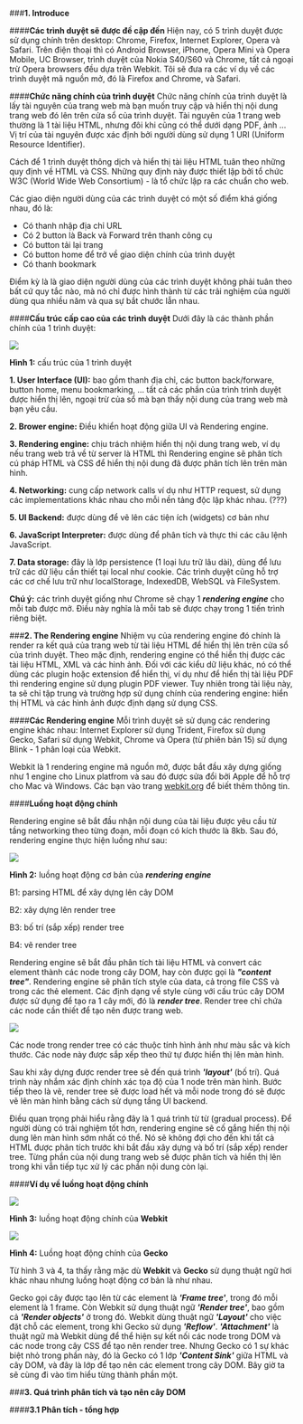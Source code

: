 ###**1. Introduce**

####**Các trình duyệt sẽ được đề cập đến**
Hiện nay, có 5 trình duyệt được sử dụng chính trên desktop: Chrome, Firefox, Internet Explorer, Opera và Safari. Trên điện thoại thì có Android Browser, iPhone, Opera Mini và Opera Mobile, UC Browser, trình duyệt của Nokia S40/S60 và Chrome, tất cả ngoại trừ Opera browsers đều dựa trên Webkit. Tôi sẽ đưa ra các ví dụ về các trình duyệt mã nguồn mở, đó là Firefox and Chrome, và Safari.

####**Chức năng chính của trình duyệt**
Chức năng chính của trình duyệt là lấy tài nguyên của trang web mà bạn muốn truy cập và hiển thị nội dung trang web đó lên trên cửa sổ của trình duyệt. Tài nguyên của 1 trang web thường là 1 tài liệu HTML, nhưng đôi khi cũng có thể dưới dạng PDF, ảnh ... Vị trí của tài nguyên được xác định bởi người dùng sử dụng 1 URI (Uniform Resource Identifier).

Cách để 1 trình duyệt thông dịch và hiển thị tài liệu HTML tuân theo những quy định về HTML và CSS. Những quy định này được thiết lập bởi tổ chức W3C (World Wide Web Consortium) - là tổ chức lập ra các chuẩn cho web. 

Các giao diện người dùng của các trình duyệt có một số điểm khá giống nhau, đó là:

+ Có thanh nhập địa chỉ URL
+ Có 2 button là Back và Forward trên thanh công cụ
+ Có button tải lại trang 
+ Có button home để trở về giao diện chính của trình duyệt
+ Có thanh bookmark 

Điểm kỳ là là giao diện người dùng của các trình duyệt không phải tuân theo bất cứ quy tắc nào, mà nó chỉ được hình thành từ các trải nghiệm của người dùng qua nhiều năm và qua sự bắt chước lẫn nhau. 

####**Cấu trúc cấp cao của các trình duyệt**
Dưới đây là các thành phần chính của 1 trình duyệt:

![](https://www.html5rocks.com/en/tutorials/internals/howbrowserswork/layers.png)

**Hình 1:** cấu trúc của 1 trình duyệt

**1. User Interface (UI):** bao gồm thanh địa chỉ, các button back/forware, button home, menu bookmarking, ... tất cả các phần của trình trình duyệt được hiển thị lên, ngoại trừ của sổ mà bạn thấy nội dung của trang web mà bạn yêu cầu.

**2. Brower engine:** Điều khiển hoạt động giữa UI và Rendering engine.

**3. Rendering engine:** chịu trách nhiệm hiển thị nội dung trang web, ví dụ nếu trang web trả về từ server là HTML thì Rendering engine sẽ phân tích cú pháp HTML và CSS để hiển thị nội dung đã được phân tích lên trên màn hình.

**4. Networking:** cung cấp network calls ví dụ như HTTP request, sử dụng các implementations khác nhau cho mỗi nền tảng độc lập khác nhau. (???)

**5. UI Backend:** được dùng để vẽ lên các tiện ích (widgets) cơ bản như 

**6. JavaScript Interpreter:** được dùng để phân tích và thực thi các câu lệnh JavaScript.

**7. Data storage:** đây là lớp persistence (1 loại lưu trữ lâu dài), dùng để lưu trữ các dữ liệu cần thiết tại local như cookie. Các trình duyệt cũng hỗ trợ các cơ chế lưu trữ như localStorage, IndexedDB, WebSQL và FileSystem.

**Chú ý:** các trình duyệt giống như Chrome sẽ chạy 1 ***rendering engine*** cho mỗi tab được mở. Điều này nghĩa là mỗi tab sẽ được chạy trong 1 tiến trình riêng biệt. 

###**2. The Rendering engine**
Nhiệm vụ của rendering engine đó chính là render ra kết quả của trang web từ tài liệu HTML để hiển thị lên trên cửa sổ của trình duyệt. Theo mặc định, rendering engine có thể hiển thị được các tài liệu HTML, XML và các hình ảnh. Đối với các kiểu dữ liệu khác, nó có thể dùng các plugin hoặc extension để hiển thị, ví dụ như để hiển thị tài liệu PDF thì rendering engine sử dụng plugin PDF viewer. Tuy nhiên trong tài liệu này, ta sẽ chỉ tập trung và trường hợp sử dụng chính của rendering engine: hiển thị HTML và các hình ảnh được định dạng sử dụng CSS. 

####**Các Rendering engine**
Mỗi trình duyệt sẽ sử dụng các rendering engine khác nhau: Internet Explorer sử dụng Trident, Firefox sử dụng Gecko, Safari sử dụng Webkit, Chrome và Opera (từ phiên bản 15) sử dụng Blink - 1 phân loại của Webkit. 

Webkit là 1 rendering engine mã nguồn mở, được bắt đầu xây dựng giống như 1 engine cho Linux platfrom và sau đó được sửa đổi bởi Apple để hỗ trợ cho Mac và Windows. Các bạn vào trang [webkit.org](https://webkit.org/) để biết thêm thông tin.

####**Luồng hoạt động chính**

Rendering engine sẽ bắt đầu nhận nội dung của tài liệu được yêu cầu từ tầng networking theo từng đoạn, mỗi đoạn có kích thước là 8kb. Sau đó, rendering engine thực hiện luồng như sau:

![](https://www.html5rocks.com/en/tutorials/internals/howbrowserswork/flow.png)

**Hình 2:** luồng hoạt động cơ bản của ***rendering engine***

B1: parsing HTML để xây dựng lên cây DOM

B2: xây dựng lên render tree 

B3: bố trí (sắp xếp) render tree

B4: vẽ render tree

Rendering engine sẽ bắt đầu phân tích tài liệu HTML và convert các element thành các node trong cây DOM, hay còn được gọi là ***"content tree"***. Rendering engine sẽ phân tích style của data, cả trong file CSS và trong các thẻ element. Các định dạng về style cùng với cấu trúc cây DOM được sử dụng để tạo ra 1 cây mới, đó là ***render tree***. Render tree chỉ chứa các node cần thiết để tạo nên được trang web.

![](https://developers.google.com/web/fundamentals/performance/critical-rendering-path/images/render-tree-construction.png)

Các node trong render tree có các thuộc tính hình ảnh như màu sắc và kích thước. Các node này được sắp xếp theo thứ tự được hiển thị lên màn hình.

Sau khi xây dựng được render tree sẽ đến quá trình ***'layout'*** (bố trí). Quá trình này nhắm xác định chính xác tọa độ của 1 node trên màn hình. Bước tiếp theo là vẽ, render tree sẽ được load hết và mỗi node trong đó sẽ được vẽ lên màn hình bằng cách sử dụng tầng UI backend.

Điều quan trọng phải hiểu rằng đây là 1 quá trình từ từ (gradual process). Để người dùng có trải nghiệm tốt hơn, rendering engine sẽ cố gắng hiển thị nội dung lên màn hình sớm nhất có thể. Nó sẽ không đợi cho đến khi tất cả HTML được phân tích trước khi bắt đầu xây dựng và bố trí (sắp xếp) render tree. Từng phần của nội dung trang web sẽ được phân tích và hiển thị lên trong khi vẫn tiếp tục xử lý các phần nội dung còn lại.

####**Ví dụ về luồng hoạt động chính**

![](https://www.html5rocks.com/en/tutorials/internals/howbrowserswork/webkitflow.png)

**Hình 3:** luồng hoạt động chính của **Webkit**

![](https://www.html5rocks.com/en/tutorials/internals/howbrowserswork/image008.jpg)

**Hình 4:** Luồng hoạt động chính của **Gecko**

Từ hình 3 và 4, ta thấy rằng mặc dù **Webkit** và **Gecko** sử dụng thuật ngữ hơi khác nhau nhưng luồng hoạt động cơ bản là như nhau.

Gecko gọi cây được tạo lên từ các element là ***'Frame tree'***, trong đó mỗi element là 1 frame. Còn Webkit sử dụng thuật ngữ ***'Render tree'***, bao gồm cả ***'Render objects'*** ở trong đó. Webkit dùng thuật ngữ ***'Layout'*** cho việc đặt chỗ các element, trong khi Gecko sử dụng ***'Reflow'***. ***'Attachment'*** là thuật ngữ mà Webkit dùng để thể hiện sự kết nối các node trong DOM và các node trong cây CSS để tạo nên render tree. Nhưng Gecko có 1 sự khác biệt nhỏ trong phần này, đó là Gecko có 1 lớp ***'Content Sink'*** giữa HTML và cây DOM, và đây là lớp để tạo nên các element trong cây DOM. Bây giờ ta sẽ cùng đi vào tìm hiểu từng thành phần một.

###**3. Quá trình phân tích và tạo nên cây DOM**

####**3.1 Phân tích - tổng hợp**

